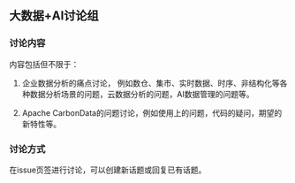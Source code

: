 ## 大数据+AI讨论组

### 讨论内容

内容包括但不限于：

1. 企业数据分析的痛点讨论， 例如数仓、集市、实时数据、时序、非结构化等各种数据分析场景的问题，云数据分析的问题，AI数据管理的问题等。


2. Apache CarbonData的问题讨论，例如使用上的问题，代码的疑问，期望的新特性等。


### 讨论方式
在issue页签进行讨论，可以创建新话题或回复已有话题。


